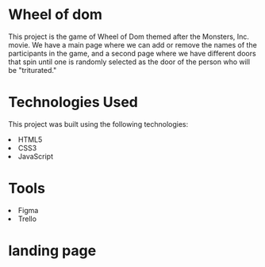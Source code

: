 # Wheel of dom
This project is the game of Wheel of Dom themed after the Monsters, Inc. movie. We have a main page where we can add or remove the names of the participants in the game, and a second page where we have different doors that spin until one is randomly selected as the door of the person who will be "triturated."

# Technologies Used
This project was built using the following technologies:
<li>HTML5</li>
<li>CSS3</li><li>JavaScript</li>

# Tools

<li>Figma</li>
<li>Trello</li>

# landing page

